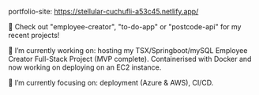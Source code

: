 portfolio-site: https://stellular-cuchufli-a53c45.netlify.app/

💖 Check out "employee-creator", "to-do-app" or "postcode-api" for my recent projects!

🔭 I’m currently working on: hosting my TSX/Springboot/mySQL Employee Creator Full-Stack Project (MVP complete). Containerised with Docker and now working on deploying on an EC2 instance.

🌱 I’m currently focusing on: deployment (Azure & AWS), CI/CD. 

<!--
**kabirt7/kabirt7** is a ✨ _special_ ✨ repository because its `README.md` (this file) appears on your GitHub profile.

Here are some ideas to get you started:


- 🌱 I’m currently learning ...
- 👯 I’m looking to collaborate on ...
- 🤔 I’m looking for help with ...
- 💬 Ask me about ...
- 📫 How to reach me: ...
- 😄 Pronouns: ...
- ⚡ Fun fact: ...
-->
